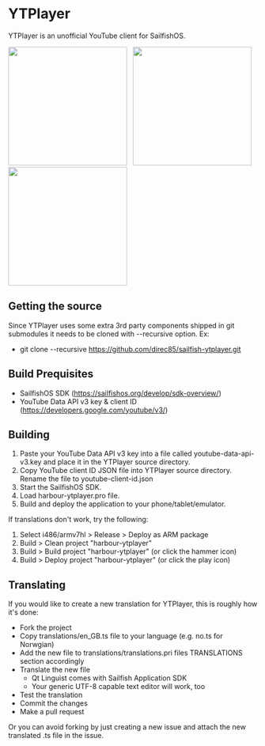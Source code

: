 YTPlayer
=======

YTPlayer is an unofficial YouTube client for SailfishOS.

<div class="row">
<img width="240px" src="https://github.com/direc85/harbour-ytplayer/raw/master/artwork/screenshots/VirtualBox_Sailfish%20OS%20Emulator_02_12_2018_00_53_48.png" />
&nbsp;
<img width="240px" src="https://github.com/direc85/harbour-ytplayer/raw/master/artwork/screenshots/VirtualBox_Sailfish%20OS%20Emulator_12_02_2019_15_00_00.png" />
&nbsp;
<img width="240px" src="https://github.com/direc85/harbour-ytplayer/raw/master/artwork/screenshots/VirtualBox_Sailfish%20OS%20Emulator_12_02_2019_15_00_45.png" />
</div>

Getting the source
------------------

Since YTPlayer uses some extra 3rd party components shipped in git submodules it needs to be cloned with --recursive option. Ex:

- git clone --recursive https://github.com/direc85/sailfish-ytplayer.git

Build Prequisites
-----------------

- SailfishOS SDK (https://sailfishos.org/develop/sdk-overview/)
- YouTube Data API v3 key & client ID (https://developers.google.com/youtube/v3/)

Building
--------

1. Paste your YouTube Data API v3 key into a file called youtube-data-api-v3.key and
   place it in the YTPlayer source directory.
2. Copy YouTube client ID JSON file into YTPlayer source directory. Rename the file to
   youtube-client-id.json
3. Start the SailfishOS SDK.
4. Load harbour-ytplayer.pro file.
5. Build and deploy the application to your phone/tablet/emulator.

If translations don't work, try the following:

1. Select i486/armv7hl > Release > Deploy as ARM package
2. Build > Clean project "harbour-ytplayer"
3. Build > Build project "harbour-ytplayer" (or click the hammer icon)
4. Build > Deploy project "harbour-ytplayer" (or click the play icon)

Translating
-----------

If you would like to create a new translation for YTPlayer, this is roughly how it's done:
- Fork the project
- Copy translations/en_GB.ts file to your language (e.g. no.ts for Norwgian)
- Add the new file to translations/translations.pri files TRANSLATIONS section accordingly
- Translate the new file
  - Qt Linguist comes with Sailfish Application SDK
  - Your generic UTF-8 capable text editor will work, too
- Test the translation
- Commit the changes
- Make a pull request

Or you can avoid forking by just creating a new issue and attach the new translated .ts file in the issue.
